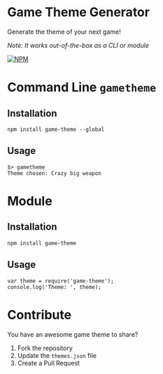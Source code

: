 # Game Theme Generator
Generate the theme of your next game!

_Note: It works out-of-the-box as a CLI or module_

[![NPM](https://nodei.co/npm/game-theme.png)](https://nodei.co/npm/game-theme/)

# Command Line ``gametheme``

## Installation

	npm install game-theme --global

## Usage

	$> gametheme
    Theme chosen: Crazy big weapon

# Module

## Installation

	npm install game-theme

## Usage

	var theme = require('game-theme');
	console.log('Theme: ', theme);

# Contribute

You have an awesome game theme to share?

1. Fork the repository
2. Update the ``themes.json`` file
3. Create a Pull Request